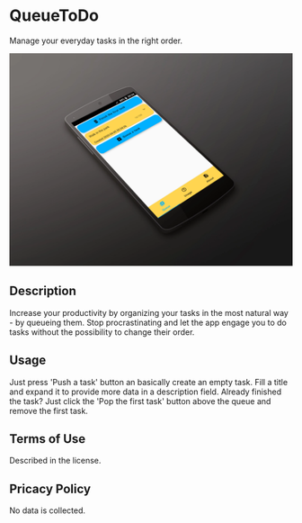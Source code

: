 # QueueToDo
Manage your everyday tasks in the right order.

![image](media/en/promo_1.webp "QueueToDo tasks")

## Description
Increase your productivity by organizing your tasks in the most natural way -
by queueing them. Stop procrastinating and let the app engage you to do tasks
without the possibility to change their order.

## Usage
Just press 'Push a task' button an basically create an empty task. Fill a title
and expand it to provide more data in a description field. Already finished
the task? Just click the 'Pop the first task' button above the queue and remove
the first task.

## Terms of Use
Described in the license.

## Pricacy Policy
No data is collected.
